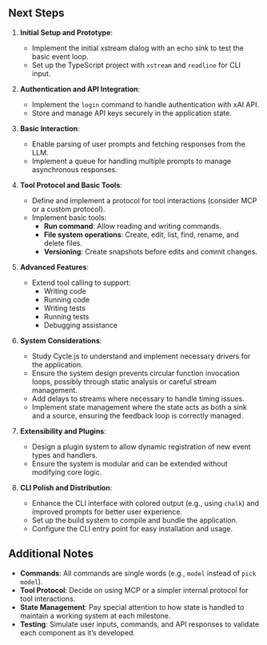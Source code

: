 ## Next Steps

1. **Initial Setup and Prototype**:
   - Implement the initial xstream dialog with an echo sink to test the basic event loop.
   - Set up the TypeScript project with `xstream` and `readline` for CLI input.

2. **Authentication and API Integration**:
   - Implement the `login` command to handle authentication with xAI API.
   - Store and manage API keys securely in the application state.

3. **Basic Interaction**:
   - Enable parsing of user prompts and fetching responses from the LLM.
   - Implement a queue for handling multiple prompts to manage asynchronous responses.

4. **Tool Protocol and Basic Tools**:
   - Define and implement a protocol for tool interactions (consider MCP or a custom protocol).
   - Implement basic tools:
     - **Run command**: Allow reading and writing commands.
     - **File system operations**: Create, edit, list, find, rename, and delete files.
     - **Versioning**: Create snapshots before edits and commit changes.

5. **Advanced Features**:
   - Extend tool calling to support:
     - Writing code
     - Running code
     - Writing tests
     - Running tests
     - Debugging assistance

6. **System Considerations**:
   - Study Cycle.js to understand and implement necessary drivers for the application.
   - Ensure the system design prevents circular function invocation loops, possibly through static analysis or careful stream management.
   - Add delays to streams where necessary to handle timing issues.
   - Implement state management where the state acts as both a sink and a source, ensuring the feedback loop is correctly managed.

7. **Extensibility and Plugins**:
   - Design a plugin system to allow dynamic registration of new event types and handlers.
   - Ensure the system is modular and can be extended without modifying core logic.

8. **CLI Polish and Distribution**:
   - Enhance the CLI interface with colored output (e.g., using `chalk`) and improved prompts for better user experience.
   - Set up the build system to compile and bundle the application.
   - Configure the CLI entry point for easy installation and usage.

## Additional Notes
- **Commands**: All commands are single words (e.g., `model` instead of `pick model`).
- **Tool Protocol**: Decide on using MCP or a simpler internal protocol for tool interactions.
- **State Management**: Pay special attention to how state is handled to maintain a working system at each milestone.
- **Testing**: Simulate user inputs, commands, and API responses to validate each component as it’s developed.